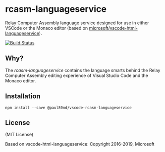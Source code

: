 # rcasm-languageservice

Relay Computer Assembly language service designed for use in either VSCode or the Monaco editor
(based on [microsoft/vscode-html-languageservice](https://github.com/microsoft/vscode-html-languageservice)).

[![Build Status](https://github.com/paul80nd/rcasm-languageservice/workflows/Node%20CI/badge.svg)](https://github.com/paul80nd/rcasm-languageservice/actions)

Why?
----

The _rcasm-languageservice_ contains the language smarts behind the Relay Computer Assembly editing experience of Visual Studio Code and the Monaco editor.

Installation
------------

    npm install --save @paul80nd/vscode-rcasm-languageservice

License
-------

(MIT License)

Based on vscode-html-languageservice:
Copyright 2016-2019, Microsoft
